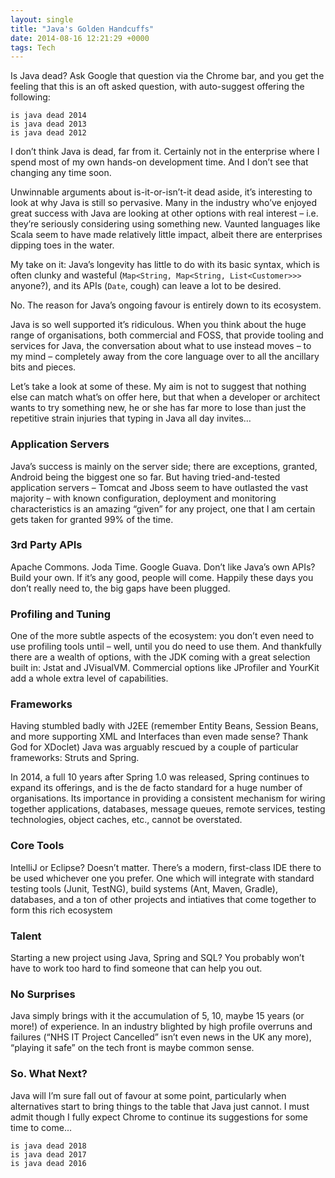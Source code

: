 ```yaml
---
layout: single
title: "Java's Golden Handcuffs"
date: 2014-08-16 12:21:29 +0000
tags: Tech
---
```

Is Java dead? Ask Google that question via the Chrome bar, and you get the feeling that this is an oft asked question, 
with auto-suggest offering the following:

`is java dead 2014`  
`is java dead 2013`  
`is java dead 2012`

I don’t think Java is dead, far from it. Certainly not in the enterprise where I spend most of my own hands-on 
development time. And I don’t see that changing any time soon.

Unwinnable arguments about is-it-or-isn’t-it dead aside, it’s interesting to look at why Java is still so pervasive. 
Many in the industry who’ve enjoyed great success with Java are looking at other options with real interest – i.e. 
they’re seriously considering using something new. Vaunted languages like Scala seem to have made relatively little 
impact, albeit there are enterprises dipping toes in the water.

My take on it: Java’s longevity has little to do with its basic syntax, which is often clunky and wasteful 
(`Map<String, Map<String, List<Customer>>>` anyone?), and its APIs (`Date`, cough) can leave a lot to be desired.

No. The reason for Java’s ongoing favour is entirely down to its ecosystem.

Java is so well supported it’s ridiculous. When you think about the huge range of organisations, both commercial and 
FOSS, that provide tooling and services for Java, the conversation about what to use instead moves – to my mind – 
completely away from the core language over to all the ancillary bits and pieces.

Let’s take a look at some of these. My aim is not to suggest that nothing else can match what’s on offer here, but 
that when a developer or architect wants to try something new, he or she has far more to lose than just the repetitive 
strain injuries that typing in Java all day invites…

### Application Servers

Java’s success is mainly on the server side; there are exceptions, granted, Android being the biggest one so far. But 
having tried-and-tested application servers – Tomcat and Jboss seem to have outlasted the vast majority – with known 
configuration, deployment and monitoring characteristics is an amazing “given” for any project, one that I am certain 
gets taken for granted 99% of the time.

### 3rd Party APIs

Apache Commons. Joda Time. Google Guava. Don’t like Java’s own APIs? Build your own. If it’s any good, people will 
come. Happily these days you don’t really need to, the big gaps have been plugged.

### Profiling and Tuning

One of the more subtle aspects of the ecosystem: you don’t even need to use profiling tools until – well, until you 
do need to use them. And thankfully there are a wealth of options, with the JDK coming with a great selection built 
in: Jstat and JVisualVM. Commercial options like JProfiler and YourKit add a whole extra level of capabilities.

### Frameworks

Having stumbled badly with J2EE (remember Entity Beans, Session Beans, and more supporting XML and Interfaces than 
even made sense? Thank God for XDoclet) Java was arguably rescued by a couple of particular frameworks: Struts and 
Spring.

In 2014, a full 10 years after Spring 1.0 was released, Spring continues to expand its offerings, and is the de facto 
standard for a huge number of organisations. Its importance in providing a consistent mechanism for wiring together 
applications, databases, message queues, remote services, testing technologies, object caches, etc., cannot be 
overstated.

### Core Tools

IntelliJ or Eclipse? Doesn’t matter. There’s a modern, first-class IDE there to be used whichever one you prefer. 
One which will integrate with standard testing tools (Junit, TestNG), build systems (Ant, Maven, Gradle), databases, 
and a ton of other projects and intiatives that come together to form this rich ecosystem

### Talent

Starting a new project using Java, Spring and SQL? You probably won’t have to work too hard to find someone that can 
help you out.

### No Surprises

Java simply brings with it the accumulation of 5, 10, maybe 15 years (or more!) of experience. In an industry blighted 
by high profile overruns and failures (“NHS IT Project Cancelled” isn’t even news in the UK any more), “playing it 
safe” on the tech front is maybe common sense.

### So. What Next?

Java will I’m sure fall out of favour at some point, particularly when alternatives start to bring things to the 
table that Java just cannot. I must admit though I fully expect Chrome to continue its suggestions for some time to 
come...

`is java dead 2018`  
`is java dead 2017`  
`is java dead 2016`

